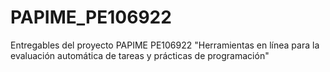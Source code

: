 # PAPIME_PE106922
Entregables del proyecto PAPIME PE106922 "Herramientas en línea para la evaluación automática de tareas y prácticas de programación"
